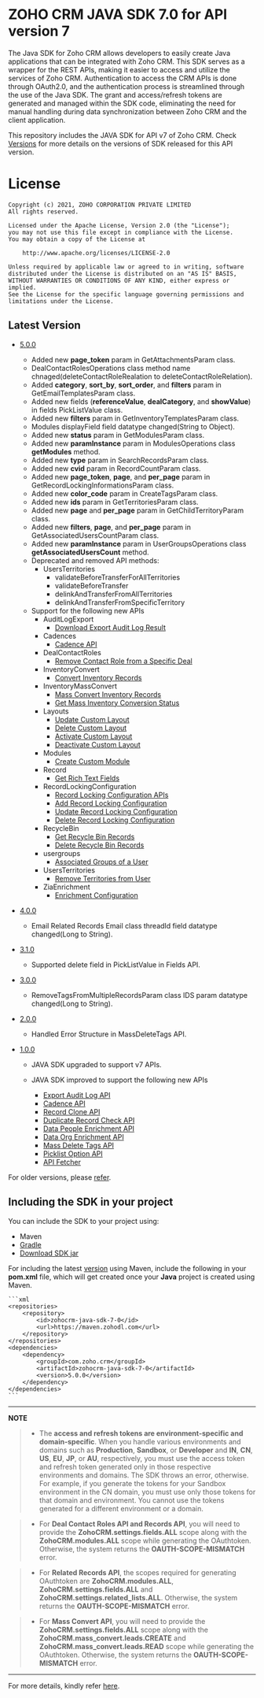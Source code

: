 # ZOHO CRM JAVA SDK 7.0 for API version 7

The Java SDK for Zoho CRM allows developers to easily create Java applications that can be integrated with Zoho CRM. This SDK serves as a wrapper for the REST APIs, making it easier to access and utilize the services of Zoho CRM. 
Authentication to access the CRM APIs is done through OAuth2.0, and the authentication process is streamlined through the use of the Java SDK. The grant and access/refresh tokens are generated and managed within the SDK code, eliminating the need for manual handling during data synchronization between Zoho CRM and the client application.

This repository includes the JAVA SDK for API v7 of Zoho CRM. Check [Versions](https://github.com/zoho/zohocrm-java-sdk-7.0/releases) for more details on the versions of SDK released for this API version.

License
=======

    Copyright (c) 2021, ZOHO CORPORATION PRIVATE LIMITED 
    All rights reserved. 

    Licensed under the Apache License, Version 2.0 (the "License"); 
    you may not use this file except in compliance with the License. 
    You may obtain a copy of the License at 
    
        http://www.apache.org/licenses/LICENSE-2.0 
    
    Unless required by applicable law or agreed to in writing, software 
    distributed under the License is distributed on an "AS IS" BASIS, 
    WITHOUT WARRANTIES OR CONDITIONS OF ANY KIND, either express or implied. 
    See the License for the specific language governing permissions and 
    limitations under the License.

## Latest Version

- [5.0.0](/versions/5.0.0/README.md)

  - Added new **page_token** param in GetAttachmentsParam class.
  - DealContactRolesOperations class method name chnaged(deleteContactRoleRealation to deleteContactRoleRelation).
  - Added **category**, **sort_by**, **sort_order**, and **filters** param in GetEmailTemplatesParam class.
  - Added new fields (**referenceValue**, **dealCategory**, and **showValue**) in fields PickListValue class.
  - Added new **filters** param in GetInventoryTemplatesParam class.
  - Modules displayField field datatype changed(String to Object).
  - Added new **status** param in GetModulesParam class.
  - Added new **paramInstance** param in ModulesOperations class **getModules** method.
  - Added new **type** param in SearchRecordsParam class.
  - Added new **cvid** param in RecordCountParam class.
  - Added new **page_token**, **page**, and **per_page** param in GetRecordLockingInformationsParam class.
  - Added new **color_code** param in CreateTagsParam class.
  - Added new **ids** param in GetTerritoriesParam class.
  - Added new **page** and **per_page** param in GetChildTerritoryParam class.
  - Added new **filters**, **page**, and **per_page** param in GetAssociatedUsersCountParam class.
  - Added new **paramInstance** param in UserGroupsOperations class **getAssociatedUsersCount** method.
  - Deprecated and removed API methods:
    - UsersTerritories
      - validateBeforeTransferForAllTerritories
      - validateBeforeTransfer
      - delinkAndTransferFromAllTerritories
      - delinkAndTransferFromSpecificTerritory
  - Support for the following new APIs
    - AuditLogExport
      - [Download Export Audit Log Result](https://www.zoho.com/crm/developer/docs/api/v7/download-export-audit-log-result.html)
    - Cadences
      - [Cadence API](https://www.zoho.com/crm/developer/docs/api/v7/cadences/get-cadences.html)
    - DealContactRoles
      - [Remove Contact Role from a Specific Deal](https://www.zoho.com/crm/developer/docs/api/v7/remove-contact-role-from-a-specific-deal.html)
    - InventoryConvert
      - [Convert Inventory Records](https://www.zoho.com/crm/developer/docs/api/v7/inventory-convert.html)
    - InventoryMassConvert
      - [Mass Convert Inventory Records](https://www.zoho.com/crm/developer/docs/api/v7/mass-inventory-convert.html)
      - [Get Mass Inventory Conversion Status](https://www.zoho.com/crm/developer/docs/api/v7/mass-inventory-conversion-status-api.html)
    - Layouts
      - [Update Custom Layout](https://www.zoho.com/crm/developer/docs/api/v7/update-custom-layout.html)
      - [Delete Custom Layout](https://www.zoho.com/crm/developer/docs/api/v7/delete-custom-layout.html)
      - [Activate Custom Layout](https://www.zoho.com/crm/developer/docs/api/v7/activate-custom-layout.html)
      - [Deactivate Custom Layout](https://www.zoho.com/crm/developer/docs/api/v7/deactivate-custom-layout.html)
    - Modules
      - [Create Custom Module](https://www.zoho.com/crm/developer/docs/api/v7/create-custom-module-api.html)
    - Record
      - [Get Rich Text Fields](https://www.zoho.com/crm/developer/docs/api/v7/get-rich-text-fields.html)
    - RecordLockingConfiguration
      - [Record Locking Configuration APIs](https://www.zoho.com/crm/developer/docs/api/v7/get-record-locking-config.html)
      - [Add Record Locking Configuration](https://www.zoho.com/crm/developer/docs/api/v7/add-record-locking-config.html)
      - [Update Record Locking Configuration](https://www.zoho.com/crm/developer/docs/api/v7/update-record-locking-config.html)
      - [Delete Record Locking Configuration](https://www.zoho.com/crm/developer/docs/api/v7/delete-record-locking-config.html)
    - RecycleBin
      - [Get Recycle Bin Records](https://www.zoho.com/crm/developer/docs/api/v7/get-recycle-bin.html)
      - [Delete Recycle Bin Records](https://www.zoho.com/crm/developer/docs/api/v7/del-recycle-bin-records.html)
    - usergroups
      - [Associated Groups of a User](https://www.zoho.com/crm/developer/docs/api/v7/associated-groups-of-a-user.html)
    - UsersTerritories
      - [Remove Territories from User](https://www.zoho.com/crm/developer/docs/api/v7/remove-territories-from-user.html)
    - ZiaEnrichment
      - [Enrichment Configuration](https://www.zoho.com/crm/developer/docs/api/v7/zia-enrichment/get-config.html)

- [4.0.0](/versions/4.0.0/README.md)

    - Email Related Records Email class threadId field datatype changed(Long to String).

- [3.1.0](/versions/3.1.0/README.md)

    - Supported delete field in PickListValue in Fields API.

- [3.0.0](/versions/3.0.0/README.md)

    - RemoveTagsFromMultipleRecordsParam class IDS param datatype changed(Long to String).

- [2.0.0](/versions/2.0.0/README.md)

    - Handled Error Structure in MassDeleteTags API.

- [1.0.0](/versions/1.0.0/README.md)

    - JAVA SDK upgraded to support v7 APIs.

    - JAVA SDK improved to support the following new APIs

      - [Export Audit Log API](https://www.zoho.com/crm/developer/docs/api/v7/create-export-audit-log.html)
      - [Cadence API](https://www.zoho.com/crm/developer/docs/api/v7/cadences/get-cadences.html)
      - [Record Clone API](https://www.zoho.com/crm/developer/docs/api/v7/record-clone.html)
      - [Duplicate Record Check API](https://www.zoho.com/crm/developer/docs/api/v7/enable-duplicate-record-check.html)
      - [Data People Enrichment API](https://www.zoho.com/crm/developer/docs/api/v7/zia-enrichment/create-ppl-enrichment.html)
      - [Data Org Enrichment API](https://www.zoho.com/crm/developer/docs/api/v7/zia-enrichment/get-config.html)
      - [Mass Delete Tags API](https://www.zoho.com/crm/developer/docs/api/v7/mass-delete-tags.html)
      - [Picklist Option API](https://www.zoho.com/crm/developer/docs/api/v7/picklist-values.html)
      - [API Fetcher](https://www.zoho.com/crm/developer/docs/api/v7/list-available-rest-apis.html)


For older versions, please [refer](https://github.com/zoho/zohocrm-java-sdk-7.0/releases).


## Including the SDK in your project
You can include the SDK to your project using:
- Maven
- [Gradle](/versions/5.0.0/README.md#including-the-sdk-in-your-project)
- [Download SDK jar](https://maven.zohodl.com/com/zoho/crm/zohocrm-java-sdk-7-0/5.0.0/zohocrm-java-sdk-7-0-5.0.0.jar)

For including the latest [version](https://github.com/zoho/zohocrm-java-sdk-7.0/releases/tag/5.0.0) using Maven, include the following in your **pom.xml** file, which will get created once your **Java** project is created using Maven.

    ```xml
    <repositories>
        <repository>
            <id>zohocrm-java-sdk-7-0</id>
            <url>https://maven.zohodl.com</url>
        </repository>
    </repositories>
    <dependencies>
        <dependency>
            <groupId>com.zoho.crm</groupId>
            <artifactId>zohocrm-java-sdk-7-0</artifactId>
            <version>5.0.0</version>
        </dependency>
    </dependencies>
    ```

---

**NOTE** 

> - The **access and refresh tokens are environment-specific and domain-specific**. When you handle various environments and domains such as **Production**, **Sandbox**, or **Developer** and **IN**, **CN**, **US**, **EU**, **JP**, or **AU**, respectively, you must use the access token and refresh token generated only in those respective environments and domains. The SDK throws an error, otherwise.
For example, if you generate the tokens for your Sandbox environment in the CN domain, you must use only those tokens for that domain and environment. You cannot use the tokens generated for a different environment or a domain.

> - For **Deal Contact Roles API and Records API**, you will need to provide the **ZohoCRM.settings.fields.ALL** scope along with the **ZohoCRM.modules.ALL** scope while generating the OAuthtoken. Otherwise, the system returns the **OAUTH-SCOPE-MISMATCH** error.

> - For **Related Records API**, the scopes required for generating OAuthtoken are **ZohoCRM.modules.ALL**, **ZohoCRM.settings.fields.ALL** and **ZohoCRM.settings.related_lists.ALL**. Otherwise, the system returns the **OAUTH-SCOPE-MISMATCH** error.

> - For **Mass Convert API**, you will need to provide the **ZohoCRM.settings.fields.ALL** scope along with the **ZohoCRM.mass_convert.leads.CREATE** and **ZohoCRM.mass_convert.leads.READ** scope while generating the OAuthtoken. Otherwise, the system returns the **OAUTH-SCOPE-MISMATCH** error.

---

For more details, kindly refer [here](/versions/5.0.0/README.md).
